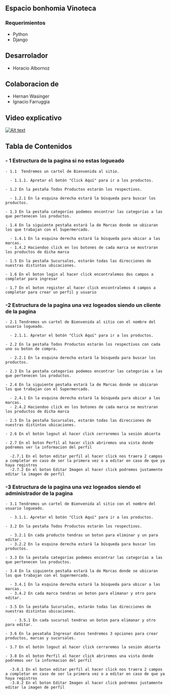 ## Espacio bonhomia Vinoteca ##


### Requerimientos

- Python
- Django


## Desarrolador ##
 - Horacio Albornoz
## Colaboracion de ##
 - Hernan Wasinger
 - Ignacio Farruggia


## Video explicativo ##

[![Alt text](https://img.youtube.com/vi/WP2HwJrsfHw/0.jpg)](https://www.youtube.com/watch?v=WP2HwJrsfHw)

## Tabla de Contenidos ##

### - 1 Estructura de la pagina si no estas logueado 

    - 1.1  Tendremos un cartel de Bienvenida al sitio.
    
      - 1.1.1. Apretar el botón "Click Aquí" para ir a los productos.
      
    - 1.2 En la pestaña Todos Productos estarán los respectivos.
    
      - 1.2.1 En la esquina derecha estará la búsqueda para buscar los productos.
      
    - 1.3 En la pestaña categorías podemos encontrar las categorías a las que pertenecen los productos.
    
    - 1.4 En la siguiente pestaña estará la de Marcas donde se ubicaran los que trabajan con el Supermercado.
    
      - 1.4.1 En la esquina derecha estará la búsqueda para ubicar a las marcas.
      - 1.4.2 Haciendoo click en los botones de cada marca se mostraran los productos de dicha marca
      
    - 1.5 En la pestaña Sucursales, estarán todas las direcciones de nuestras distintas ubicaciones.
    
    - 1.6 En el boton login al hacer click encontralemos dos campos a completar para ingresar
    
    - 1.7 En el boton register al hacer click encontralemos 4 campos a completar para crear un perfil y usuario
    
 ### -2 Estructura de la pagina una vez logeados siendo un cliente de la pagina

    - 2.1 Tendremos un cartel de Bienvenida al sitio con el nombre del usuario logueado.

      - 2.1.1. Apretar el botón "Click Aquí" para ir a los productos.

    - 2.2 En la pestaña Todos Productos estarán los respectivos con cada uno su boton de compra.

      - 2.2.1 En la esquina derecha estará la búsqueda para buscar los productos.

    - 2.3 En la pestaña categorías podemos encontrar las categorías a las que pertenecen los productos.

    - 2.4 En la siguiente pestaña estará la de Marcas donde se ubicaran los que trabajan con el Supermercado.

      - 2.4.1 En la esquina derecha estará la búsqueda para ubicar a las marcas.
      - 2.4.2 Haciendoo click en los botones de cada marca se mostraran los productos de dicha marca

    - 2.5 En la pestaña Sucursales, estarán todas las direcciones de nuestras distintas ubicaciones.

    - 2.6 En el botón logout al hacer click cerraremos la sesión abierta

    - 2.7 En el boton Perfil al hacer click abriremos una vista donde podremos ver la informacion del perfil

      -2.7.1 En el boton editar perfil al hacer click nos traera 2 campos a completar en caso de ser la primera vez o a editar en caso de que ya haya registros
      -2.7.2 En el boton Editar Imagen al hacer click podremos justamente editar la imagen de perfil


  ### -3 Estructura de la pagina una vez logeados siendo el administrador de la pagina

    - 3.1 Tendremos un cartel de Bienvenida al sitio con el nombre del usuario logueado.

      - 3.1.1. Apretar el botón "Click Aquí" para ir a los productos.

    - 3.2 En la pestaña Todos Productos estarán los respectivos.

      - 3.2.1 En cada producto tendras un boton para eliminar y un para editar.
      - 3.2.2 En la esquina derecha estará la búsqueda para buscar los productos.

    - 3.3 En la pestaña categorías podemos encontrar las categorías a las que pertenecen los productos.

    - 3.4 En la siguiente pestaña estará la de Marcas donde se ubicaran los que trabajan con el Supermercado.

      - 3.4.1 En la esquina derecha estará la búsqueda para ubicar a las marcas.
      - 3.4.2 En cada marca tendras un boton para elimanar y otro para editar.

    - 3.5 En la pestaña Sucursales, estarán todas las direcciones de nuestras distintas ubicaciones.

        - 3.5.1 En cada sucursal tendras un boton para elimanar y otro para editar.

    - 3.6 En la pesataña Ingresar datos tendremos 3 opciones para crear productos, marcas y sucursales.

    - 3.7 En el botón logout al hacer click cerraremos la sesión abierta

    - 3.8 En el boton Perfil al hacer click abriremos una vista donde podremos ver la informacion del perfil
    
      -3.8.1 En el boton editar perfil al hacer click nos traera 2 campos a completar en caso de ser la primera vez o a editar en caso de que ya haya registros
      -3.8.2 En el boton Editar Imagen al hacer click podremos justamente editar la imagen de perfil
